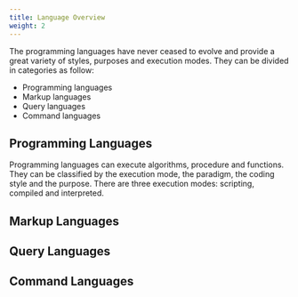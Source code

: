 ```yaml
---
title: Language Overview
weight: 2
---
```


The programming languages have never ceased to evolve and provide a great variety of styles, purposes and execution modes. They can be divided in categories as follow:
* Programming languages
* Markup languages
* Query languages
* Command languages

## Programming Languages

Programming languages can execute algorithms, procedure and functions. They can be classified by the execution mode, the paradigm, the coding style and the purpose.
There are three execution modes: scripting, compiled and interpreted.

## Markup Languages

## Query Languages

## Command Languages
